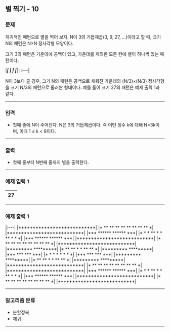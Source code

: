 별 찍기 - 10
-------------
### 문제

재귀적인 패턴으로 별을 찍어 보자. N이 3의 거듭제곱(3, 9, 27, ...)이라고 할 때, 크기 N의 패턴은 N×N 정사각형 모양이다.

크기 3의 패턴은 가운데에 공백이 있고, 가운데를 제외한 모든 칸에 별이 하나씩 있는 패턴이다.

|***|
|* *|
|***|
|:---|

N이 3보다 클 경우, 크기 N의 패턴은 공백으로 채워진 가운데의 (N/3)×(N/3) 정사각형을 크기 N/3의 패턴으로 둘러싼 형태이다. 예를 들어 크기 27의 패턴은 예제 출력 1과 같다.

- - -

### 입력
* 첫째 줄에 N이 주어진다. N은 3의 거듭제곱이다. 즉 어떤 정수 k에 대해 N=3k이며, 이때 1 ≤ k < 8이다.

- - -

### 출력
* 첫째 줄부터 N번째 줄까지 별을 출력한다.

- - -

### 예제 입력 1
|27|
|:---|

- - -

### 예제 출력 1
|:---|
|\*\*\*\*\*\*\*\*\*\*\*\*\*\*\*\*\*\*\*\*\*\*\*\*\*\*\*|
|\* \*\* \*\* \*\* \*\* \*\* \*\* \*\* \*\* \*|
|\*\*\*\*\*\*\*\*\*\*\*\*\*\*\*\*\*\*\*\*\*\*\*\*\*\*\*|
|\*\*\*   \*\*\*\*\*\*   \*\*\*\*\*\*   \*\*\*|
|\* \*   \* \*\* \*   \* \*\* \*   \* \*|
|\*\*\*   \*\*\*\*\*\*   \*\*\*\*\*\*   \*\*\*|
|\*\*\*\*\*\*\*\*\*\*\*\*\*\*\*\*\*\*\*\*\*\*\*\*\*\*\*|
|\* \*\* \*\* \*\* \*\* \*\* \*\* \*\* \*\* \*|
|\*\*\*\*\*\*\*\*\*\*\*\*\*\*\*\*\*\*\*\*\*\*\*\*\*\*\*|
|\*\*\*\*\*\*\*\*\*         \*\*\*\*\*\*\*\*\*|
|\* \*\* \*\* \*         \* \*\* \*\* \*|
|\*\*\*\*\*\*\*\*\*         \*\*\*\*\*\*\*\*\*|
|\*\*\*   \*\*\*         \*\*\*   \*\*\*|
|\* \*   \* \*         \* \*   \* \*|
|\*\*\*   \*\*\*         \*\*\*   \*\*\*|
|\*\*\*\*\*\*\*\*\*         \*\*\*\*\*\*\*\*\*|
|\* \*\* \*\* \*         \* \*\* \*\* \*|
|\*\*\*\*\*\*\*\*\*         \*\*\*\*\*\*\*\*\*|
|\*\*\*\*\*\*\*\*\*\*\*\*\*\*\*\*\*\*\*\*\*\*\*\*\*\*\*|
|\* \*\* \*\* \*\* \*\* \*\* \*\* \*\* \*\* \*|
|\*\*\*\*\*\*\*\*\*\*\*\*\*\*\*\*\*\*\*\*\*\*\*\*\*\*\*|
|\*\*\*   \*\*\*\*\*\*   \*\*\*\*\*\*   \*\*\*|
|\* \*   \* \*\* \*   \* \*\* \*   \* \*|
|\*\*\*   \*\*\*\*\*\*   \*\*\*\*\*\*   \*\*\*|
|\*\*\*\*\*\*\*\*\*\*\*\*\*\*\*\*\*\*\*\*\*\*\*\*\*\*\*|
|\* \*\* \*\* \*\* \*\* \*\* \*\* \*\* \*\* \*|
|\*\*\*\*\*\*\*\*\*\*\*\*\*\*\*\*\*\*\*\*\*\*\*\*\*\*\*|


- - -

### 알고리즘 분류
* 분할정복
* 재귀

- - -